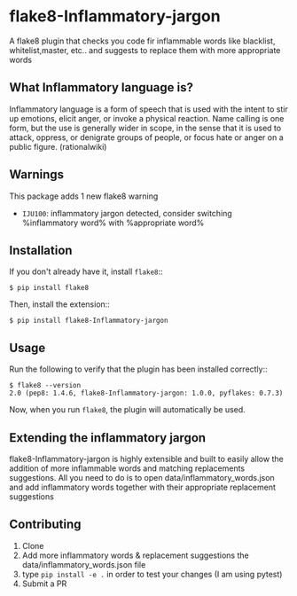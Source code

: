 # flake8-Inflammatory-jargon


A flake8 plugin that checks you code fir inflammable words like blacklist, whitelist,master, etc.. and suggests to replace them with more appropriate words

## What Inflammatory language is?
Inflammatory language is a form of speech that is used with the intent to stir up emotions, elicit anger, or invoke a physical reaction. Name calling is one form, but the use is generally wider in scope, in the sense that it is used to attack, oppress, or denigrate groups of people, or focus hate or anger on a public figure. (rationalwiki)

## Warnings
This package adds 1 new flake8 warning

-  ``IJU100``: inflammatory jargon detected, consider switching %inflammatory word% with %appropriate word%

Installation
------------

If you don't already have it, install ``flake8``::

    $ pip install flake8

Then, install the extension::

    $ pip install flake8-Inflammatory-jargon

Usage
-----

Run the following to verify that the plugin has been installed correctly::

    $ flake8 --version
    2.0 (pep8: 1.4.6, flake8-Inflammatory-jargon: 1.0.0, pyflakes: 0.7.3)

Now, when you run ``flake8``, the plugin will automatically be used.
## Extending the inflammatory jargon
flake8-Inflammatory-jargon is highly extensible and built to easily allow the addition of more inflammable words and matching replacements suggestions. All you need to do is to open data/inflammatory_words.json and add inflammatory words together with their appropriate replacement suggestions

## Contributing
1. Clone
2. Add more inflammatory words & replacement suggestions the data/inflammatory_words.json file
3. type `pip install -e .` in order to test your changes (I am using pytest)
3. Submit a PR
